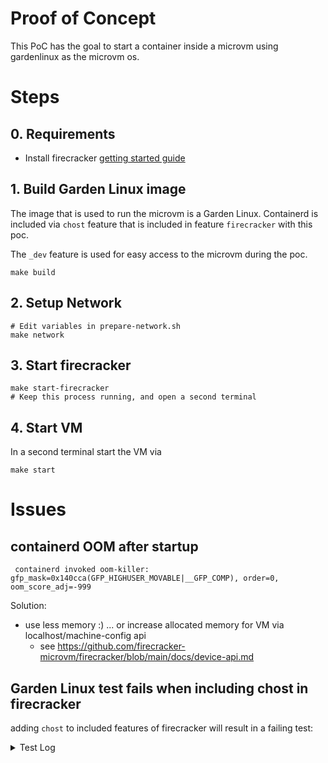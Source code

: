# Proof of Concept

This PoC has the goal to start a container inside a microvm using gardenlinux as the microvm os. 


# Steps 


## 0. Requirements

- Install firecracker [getting started guide](https://github.com/firecracker-microvm/firecracker#getting-started)


## 1. Build Garden Linux image

The image that is used to run the microvm is a Garden Linux. 
Containerd is included via `chost` feature that is included in feature `firecracker` with this poc.

The `_dev` feature is used for easy access to the microvm during the poc.

```
make build
```

## 2. Setup Network

```
# Edit variables in prepare-network.sh 
make network
```

## 3. Start firecracker
```
make start-firecracker  
# Keep this process running, and open a second terminal
```
## 4. Start VM
In a second terminal start the VM via

```
make start  
```




# Issues

## containerd OOM after startup
```
 containerd invoked oom-killer: gfp_mask=0x140cca(GFP_HIGHUSER_MOVABLE|__GFP_COMP), order=0, oom_score_adj=-999
```

Solution:
- use less memory :) ... or increase allocated memory for VM via localhost/machine-config api 
    - see https://github.com/firecracker-microvm/firecracker/blob/main/docs/device-api.md


## Garden Linux test fails when including chost in firecracker
adding `chost` to included features of firecracker will result in a failing test:

<details>
<summary> Test Log </summary>

```
  _________________ test_sgid_suid_files[suid-whitelist_files1] __________________

client = <helper.sshclient.RemoteClient object at 0x7f705f9eba50>
test_type = 'suid'
whitelist_files = ['/usr/bin/chsh,root,root', '/usr/lib/openssh/ssh-keysign,root,root', '/usr/bin/newgrp,root,root', '/usr/bin/su,root,root', '/usr/lib/dbus-1.0/dbus-daemon-launch-helper,root,messagebus', '/usr/bin/chfn,root,root', ...]
non_vhost = None

    @pytest.mark.parametrize(
         "test_type,whitelist_files",
        [
            ("sgid", [
                     "/usr/bin/expiry,root,shadow",
                     "/usr/bin/write,root,tty",
                     "/usr/bin/wall,root,tty",
                     "/usr/bin/chage,root,shadow",
                     "/usr/bin/ssh-agent,root,_ssh",
                     "/usr/sbin/unix_chkpwd,root,shadow",
                     "/usr/lib/systemd-cron/crontab_setgid,root,crontab",
                     ]
            ),
            ("suid", [
                     "/usr/bin/chsh,root,root",
                     "/usr/lib/openssh/ssh-keysign,root,root",
                     "/usr/bin/newgrp,root,root",
                     "/usr/bin/su,root,root",
                     "/usr/lib/dbus-1.0/dbus-daemon-launch-helper,root,messagebus",
                     "/usr/bin/chfn,root,root",
                     "/usr/bin/gpasswd,root,root",
                     "/usr/bin/sudo,root,root",
                     "/usr/bin/passwd,root,root",
                     "/usr/lib/polkit-1/polkit-agent-helper-1,root,root",
                     "/usr/bin/pkexec,root,root"
                     ]
            )
        ]
    )
    
    
    # Run the test unit to perform the
    # final tests by the given artifact.
    def test_sgid_suid_files(client, test_type, whitelist_files, non_vhost):
>       sgid_suid_files(client, test_type, whitelist_files)

client     = <helper.sshclient.RemoteClient object at 0x7f705f9eba50>
non_vhost  = None
test_type  = 'suid'
whitelist_files = ['/usr/bin/chsh,root,root', '/usr/lib/openssh/ssh-keysign,root,root', '/usr/bin/newgrp,root,root', '/usr/bin/su,root,root', '/usr/lib/dbus-1.0/dbus-daemon-launch-helper,root,messagebus', '/usr/bin/chfn,root,root', ...]

../features/base/test/test_sgid_suid_files.py:40: 
_ _ _ _ _ _ _ _ _ _ _ _ _ _ _ _ _ _ _ _ _ _ _ _ _ _ _ _ _ _ _ _ _ _ _ _ _ _ _ _ 
helper/tests/sgid_suid_files.py:8: in sgid_suid_files
    _val_whitelist_files(remote_files, whitelist_files)
        client     = <helper.sshclient.RemoteClient object at 0x7f705f9eba50>
        id_type    = 'suid'
        remote_files = ['/usr/lib/polkit-1/polkit-agent-helper-1,root,root', '/usr/lib/openssh/ssh-keysign,root,root', '/usr/lib/dbus-1.0/dbu...n-launch-helper,root,messagebus', '/usr/bin/sudo,root,root', '/usr/bin/su,root,root', '/usr/bin/pkexec,root,root', ...]
        whitelist_files = ['/usr/bin/chsh,root,root', '/usr/lib/openssh/ssh-keysign,root,root', '/usr/bin/newgrp,root,root', '/usr/bin/su,root,root', '/usr/lib/dbus-1.0/dbus-daemon-launch-helper,root,messagebus', '/usr/bin/chfn,root,root', ...]
_ _ _ _ _ _ _ _ _ _ _ _ _ _ _ _ _ _ _ _ _ _ _ _ _ _ _ _ _ _ _ _ _ _ _ _ _ _ _ _ 

remote_files = ['/usr/lib/polkit-1/polkit-agent-helper-1,root,root', '/usr/lib/openssh/ssh-keysign,root,root', '/usr/lib/dbus-1.0/dbu...n-launch-helper,root,messagebus', '/usr/bin/sudo,root,root', '/usr/bin/su,root,root', '/usr/bin/pkexec,root,root', ...]
whitelist_files = ['/usr/bin/chsh,root,root', '/usr/lib/openssh/ssh-keysign,root,root', '/usr/bin/newgrp,root,root', '/usr/bin/su,root,root', '/usr/lib/dbus-1.0/dbus-daemon-launch-helper,root,messagebus', '/usr/bin/chfn,root,root', ...]

    def _val_whitelist_files(remote_files, whitelist_files):
        """ Validates that remotly found files are in whitelist """
        found_files = []
        for file in remote_files:
            if file not in whitelist_files:
                found_files.append(file)
>       assert not found_files, f"{found_files}"
E       AssertionError: ['/usr/bin/newuidmap,root,root', '/usr/bin/newgidmap,root,root']

file       = '/usr/bin/chfn,root,root'
found_files = ['/usr/bin/newuidmap,root,root', '/usr/bin/newgidmap,root,root']
remote_files = ['/usr/lib/polkit-1/polkit-agent-helper-1,root,root', '/usr/lib/openssh/ssh-keysign,root,root', '/usr/lib/dbus-1.0/dbu...n-launch-helper,root,messagebus', '/usr/bin/sudo,root,root', '/usr/bin/su,root,root', '/usr/bin/pkexec,root,root', ...]
whitelist_files = ['/usr/bin/chsh,root,root', '/usr/lib/openssh/ssh-keysign,root,root', '/usr/bin/newgrp,root,root', '/usr/bin/su,root,root', '/usr/lib/dbus-1.0/dbus-daemon-launch-helper,root,messagebus', '/usr/bin/chfn,root,root', ...]

helper/tests/sgid_suid_files.py:32: AssertionError
```
</details>



